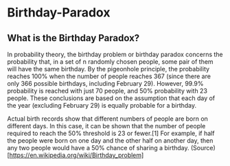 # Birthday-Paradox

## What is the Birthday Paradox?
In probability theory, the birthday problem or birthday paradox concerns the probability that, in a set of n randomly chosen people, some pair of them will have the same birthday. By the pigeonhole principle, the probability reaches 100% when the number of people reaches 367 (since there are only 366 possible birthdays, including February 29). However, 99.9% probability is reached with just 70 people, and 50% probability with 23 people. These conclusions are based on the assumption that each day of the year (excluding February 29) is equally probable for a birthday.

Actual birth records show that different numbers of people are born on different days. In this case, it can be shown that the number of people required to reach the 50% threshold is 23 or fewer.[1] For example, if half the people were born on one day and the other half on another day, then any two people would have a 50% chance of sharing a birthday.
(Source)[https://en.wikipedia.org/wiki/Birthday_problem]
